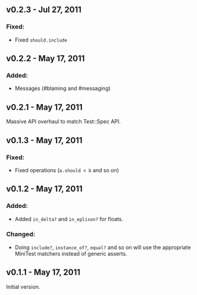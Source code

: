 v0.2.3 - Jul 27, 2011
---------------------

### Fixed:
  * Fixed `should.include`

v0.2.2 - May 17, 2011
---------------------

### Added:
  * Messages (#blaming and #messaging)

v0.2.1 - May 17, 2011
---------------------

Massive API overhaul to match Test::Spec API.

v0.1.3 - May 17, 2011
---------------------

### Fixed:
  * Fixed operations (`a.should < b` and so on)

v0.1.2 - May 17, 2011
---------------------

### Added:
  * Added `in_delta?` and `in_eplison?` for floats.

### Changed:
  * Doing `include?`, `instance_of?`, `equal?` and so on will use the 
  appropriate MiniTest matchers instead of generic asserts.

v0.1.1 - May 17, 2011
---------------------

Initial version.
